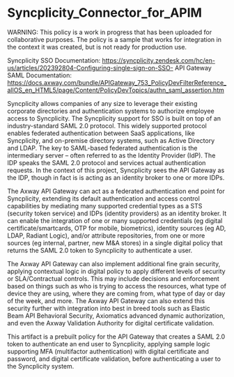 # Syncplicity_Connector_for_APIM

WARNING: This policy is a work in progress that has been uploaded for collaborative purposes. The policy is a sample that works for integration in the context it was created, but is not ready for production use.

Syncplicity SSO Documentation: https://syncplicity.zendesk.com/hc/en-us/articles/202392804-Configuring-single-sign-on-SSO-
API Gateway SAML Documentation: https://docs.axway.com/bundle/APIGateway_753_PolicyDevFilterReference_allOS_en_HTML5/page/Content/PolicyDevTopics/authn_saml_assertion.htm

Syncplicity allows companies of any size to leverage their existing corporate directories and authentication systems to authorize employee access to Syncplicity. The Syncplicity support for SSO is built on top of an industry-standard SAML 2.0 protocol. This widely supported protocol enables federated authentication between SaaS applications, like Syncplicity, and on-premise directory systems, such as Active Directory and LDAP. The key to SAML-based federated authentication is the intermediary server – often referred to as the Identity Provider (IdP). The IDP speaks the SAML 2.0 protocol and services actual authentication requests. In the context of this project, Syncplicity sees the API Gateway as the IDP, though in fact is is acting as an identity broker to one or more IDPs.

The Axway API Gateway can act as a federated authentication end point for Syncplicity, extending its default authentication and access control capabilities by mediating many supported credential types as a STS (security token service) and IDPs (identity providers) as an identity broker. It can enable the integration of one or many supported credentials (eg digital certificate/smartcards, OTP for mobile, biometrics), identity sources (eg AD, LDAP, Radiant Logic), and/or attribute repositories, from one or more sources (eg internal, partner, new M&A stores) in a single digital policy that returns the SAML 2.0 token to Syncplicity to authenticate a user.

The Axway API Gateway can also implement additional fine grain security, applying contextual logic in digital policy to apply different levels of security or SLA/Contractual controls. This may include decisions and enforcement based on things such as who is trying to access the resources, what type of device they are using, where they are coming from, what type of day or day of the week, and more. The Axway API Gateway can also extend this security further with integration into best in breed tools such as Elastic Beam API Behavioral Security, Axiomatics advanced dynamic authorization, and even the Axway Validation Authority for digital certificate validation.

This artifact is a prebuilt policy for the API Gateway that creates a SAML 2.0 token to authenticate an end user to Syncplicity, applying sample logic supporting MFA (multifactor authentication) with digital certificate and password, and digital certificate validation, before authenticating a user to the Syncplicity system.
